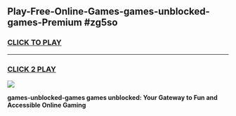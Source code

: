 
## Play-Free-Online-Games-games-unblocked-games-Premium #zg5so
<h3>
<a href="https://premium.freeplayer.one?title=games-unblocked-games&ref=8M">CLICK TO PLAY</a></h3>
<hr>

<h3>
<a href="https://premium.freeplayer.one?title=games-unblocked-games&ref=8M">CLICK 2 PLAY</a>
  
</h3>

<a href="https://premium.freeplayer.one?title=games-unblocked-games&ref=8M"><img src="https://clearcache.store/games.png"></a>


**games-unblocked-games games unblocked: Your Gateway to Fun and Accessible Online Gaming**
